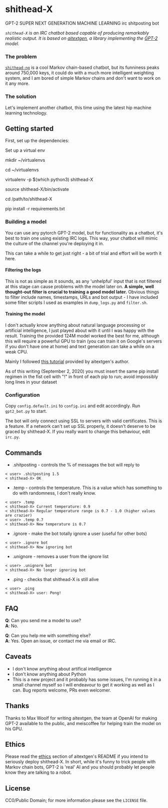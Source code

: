 # shithead-X

GPT-2 SUPER NEXT GENERATION MACHINE LEARNING irc shitposting bot

*`shithead-X` is an IRC chatbot based capable of producing remarkably realistic output. It is based on [aitextgen](https://github.com/minimaxir/aitextgen), a library implementing the [GPT-2](https://en.wikipedia.org/wiki/OpenAI#GPT-2) model.*

### The problem

[`shithead-ng`](https://github.com/albino/shithead-ng) is a cool Markov chain-based chatbot, but its funniness peaks around 750,000 keys, it could do with a much more intelligent weighting system, and I am bored of simple Markov chains and don't want to work on it any more.

### The solution

Let's implement another chatbot, this time using the latest hip machine learning technology.

## Getting started

First, set up the dependencies:

Set up a virtual env

mkdir ~/virtualenvs

cd ~/virtualenvs

virtualenv -p $(which python3) shithead-X

source shithead-X/bin/activate

cd /path/to/shithead-X

pip install -r requirements.txt

### Building a model

You can use any pytorch GPT-2 model, but for functionality as a chatbot, it's best to train one using existing IRC logs. This way, your chatbot will mimic the culture of the channel you're deploying it in.

This can take a while to get just right - a bit of trial and effort will be worth it here.

#### Filtering the logs

This is not as simple as it sounds, as any 'unhelpful' input that is not filtered at this stage can cause problems with the model later on. **A simple, well thought-out filter is crucial to training a good model later.** Obvious things to filter include names, timestamps, URLs and bot output - I have included some filter scripts I used as examples in `dump_logs.py` and `filter.sh`.

#### Training the model

I don't actually know anything about natural language processing or artificial intelligence, I just played about with it until I was happy with the result. Training the provided 124M model worked the best for me, although this will require a powerful GPU to train (you can train it on Google's servers if you don't have one at home) and text generation can take a while on a weak CPU.

Mainly I followed [this tutorial](https://colab.research.google.com/drive/15qBZx5y9rdaQSyWpsreMDnTiZ5IlN0zD?usp=sharing) provided by aitextgen's author.

As of this writing (September 2, 2020) you must insert the same pip install regimen in the fist cell with "!" in front of each pip to run; avoid impossibly long lines in your dataset

### Configuration

Copy `config.default.ini` to `config.ini` and edit accordingly. Run `gpt2_bot.py` to start.

The bot will only connect using SSL to servers with valid certificates. This is a feature. If a network can't set up SSL properly, it doesn't deserve to be graced by shithead-X. If you really want to change this behaviour, edit `irc.py`.

## Commands

* .shitposting - controls the % of messages the bot will reply to
```
< user> .shitposting 1.5
< shithead-X> OK
```

* .temp - controls the temperature. This is a value which has something to do with randomness, I don't really know.
```
< user> .temp
< shithead-X> Current temperature: 0.9
< shithead-X> Regular temperature range is 0.7 - 1.0 (higher values are crazier)
< user> .temp 0.7
< shithead-X> New temperature is 0.7
```

* .ignore - make the bot totally ignore a user (useful for other bots)
```
< user> .ignore bot
< shithead-X> Now ignoring bot
```

* .unignore - removes a user from the ignore list
```
< user> .unignore bot
< shithead-X> No longer ignoring bot
```

* .ping - checks that shithead-X is still alive
```
< user> .ping
< shithead-X> user: Pong!
```

## FAQ

**Q**: Can you send me a model to use?    
**A**: No.

**Q**: Can you help me with something else?    
**A**: Yes. Open an issue, or contact me via email or IRC.

## Caveats

* I don't know anything about artifical intelligence  
* I don't know anything about Python  
* This is a new project and it probably has some issues, I'm running it in a small channel myself so I will endeavour to get it working as well as I can. Bug reports welcome, PRs even welcomer.

## Thanks

Thanks to Max Woolf for writing aitextgen, the team at OpenAI for making GPT-2 available to the public, and meiscoffee for helping train the model on his GPU.

## Ethics

Please read the [ethics](https://github.com/minimaxir/aitextgen#ethics) section of aitextgen's README if you intend to seriously deploy shithead-X. In short, while it's funny to trick people with Markov chain bots, GPT-2 is 'real' AI and you should probably let people know they are talking to a robot.

## License

CC0/Public Domain; for more information please see the `LICENSE` file.
